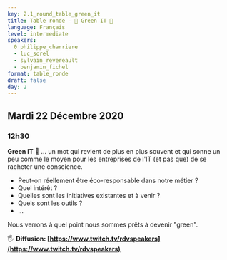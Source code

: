```yaml
---
key: 2.1_round_table_green_it
title: Table ronde - 🌺 Green IT 🤔
language: Français
level: intermediate
speakers:
  0 philippe_charriere
  - luc_sorel
  - sylvain_revereault
  - benjamin_fichel
format: table_ronde
draft: false
day: 2
---
```


## Mardi 22 Décembre 2020
### 12h30

**Green IT** 🤔 ... un mot qui revient de plus en plus souvent et qui sonne un peu comme le moyen pour les entreprises de l'IT (et pas que) de se racheter une conscience.

- Peut-on réellement être éco-responsable dans notre métier ?
- Quel intérêt ?
- Quelles sont les initiatives existantes et à venir ?
- Quels sont les outils ?
- ...

Nous verrons à quel point nous sommes prêts à devenir "green".

🖐️ **Diffusion: [https://www.twitch.tv/rdvspeakers](https://www.twitch.tv/rdvspeakers)**



